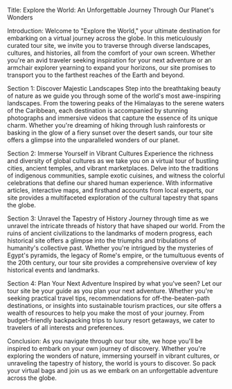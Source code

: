Title: Explore the World: An Unforgettable Journey Through Our Planet's Wonders

Introduction:
Welcome to "Explore the World," your ultimate destination for embarking on a virtual journey across the globe. In this meticulously curated tour site, we invite you to traverse through diverse landscapes, cultures, and histories, all from the comfort of your own screen. Whether you're an avid traveler seeking inspiration for your next adventure or an armchair explorer yearning to expand your horizons, our site promises to transport you to the farthest reaches of the Earth and beyond.

Section 1: Discover Majestic Landscapes
Step into the breathtaking beauty of nature as we guide you through some of the world's most awe-inspiring landscapes. From the towering peaks of the Himalayas to the serene waters of the Caribbean, each destination is accompanied by stunning photographs and immersive videos that capture the essence of its unique charm. Whether you're dreaming of hiking through lush rainforests or basking in the glow of a fiery sunset over the desert sands, our tour site offers a glimpse into the unparalleled wonders of our planet.

Section 2: Immerse Yourself in Vibrant Cultures
Experience the richness and diversity of global cultures as we take you on a virtual tour of bustling cities, ancient temples, and vibrant marketplaces. Delve into the traditions of indigenous communities, sample exotic cuisines, and witness the colorful celebrations that define our shared human experience. With informative articles, interactive maps, and firsthand accounts from local experts, our site provides a multifaceted exploration of the cultural tapestry that spans the globe.

Section 3: Unravel the Tapestry of History
Journey through time as we unravel the intricate threads of history that have shaped our world. From the ruins of ancient civilizations to the landmarks of modern progress, each historical site offers a glimpse into the triumphs and tribulations of humanity's collective past. Whether you're intrigued by the mysteries of Egypt's pyramids, the legacy of Rome's empire, or the tumultuous events of the 20th century, our tour site provides a comprehensive overview of key historical events and landmarks.

Section 4: Plan Your Next Adventure
Inspired by what you've seen? Let our tour site be your guide as you plan your next adventure. Whether you're seeking practical travel tips, recommendations for off-the-beaten-path destinations, or insights into sustainable tourism practices, our site offers a wealth of resources to help you make the most of your journey. From budget-friendly backpacking trips to luxury resort getaways, we cater to travelers of all interests and preferences.

Conclusion:
As you navigate through our tour site, we hope you'll be inspired to embark on your own journey of discovery. Whether you're exploring the wonders of nature, immersing yourself in vibrant cultures, or unraveling the tapestry of history, the world is yours to discover. So pack your virtual bags and join us as we embark on an unforgettable adventure across the globe.
